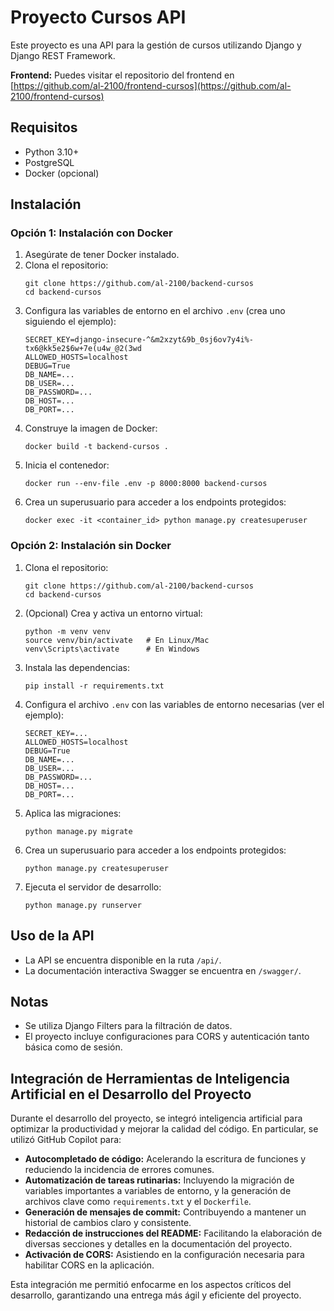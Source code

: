 # Proyecto Cursos API

Este proyecto es una API para la gestión de cursos utilizando Django y Django REST Framework.

**Frontend:** Puedes visitar el repositorio del frontend en [https://github.com/al-2100/frontend-cursos](https://github.com/al-2100/frontend-cursos)

## Requisitos

- Python 3.10+
- PostgreSQL
- Docker (opcional)

## Instalación

### Opción 1: Instalación con Docker

1. Asegúrate de tener Docker instalado.
2. Clona el repositorio:
   ```
   git clone https://github.com/al-2100/backend-cursos
   cd backend-cursos
   ```
3. Configura las variables de entorno en el archivo `.env` (crea uno siguiendo el ejemplo):
   ```
   SECRET_KEY=django-insecure-^&m2xzyt&9b_0sj6ov7y4i%-tx6@kk5e2$6w+7e(u4w_@2(3wd
   ALLOWED_HOSTS=localhost
   DEBUG=True
   DB_NAME=...
   DB_USER=...
   DB_PASSWORD=...
   DB_HOST=...
   DB_PORT=...
   ```
4. Construye la imagen de Docker:
   ```
   docker build -t backend-cursos .
   ```
5. Inicia el contenedor:
   ```
   docker run --env-file .env -p 8000:8000 backend-cursos
   ```
6. Crea un superusuario para acceder a los endpoints protegidos:
   ```
   docker exec -it <container_id> python manage.py createsuperuser
   ```

### Opción 2: Instalación sin Docker

1. Clona el repositorio:
   ```
   git clone https://github.com/al-2100/backend-cursos
   cd backend-cursos
   ```
2. (Opcional) Crea y activa un entorno virtual:
   ```
   python -m venv venv
   source venv/bin/activate   # En Linux/Mac
   venv\Scripts\activate      # En Windows
   ```
3. Instala las dependencias:
   ```
   pip install -r requirements.txt
   ```
4. Configura el archivo `.env` con las variables de entorno necesarias (ver el ejemplo):
   ```
   SECRET_KEY=...
   ALLOWED_HOSTS=localhost
   DEBUG=True
   DB_NAME=...
   DB_USER=...
   DB_PASSWORD=...
   DB_HOST=...
   DB_PORT=...
   ```
5. Aplica las migraciones:
   ```
   python manage.py migrate
   ```
6. Crea un superusuario para acceder a los endpoints protegidos:
   ```
   python manage.py createsuperuser
   ```
7. Ejecuta el servidor de desarrollo:
   ```
   python manage.py runserver
   ```

## Uso de la API

- La API se encuentra disponible en la ruta `/api/`.
- La documentación interactiva Swagger se encuentra en `/swagger/`.

## Notas

- Se utiliza Django Filters para la filtración de datos.
- El proyecto incluye configuraciones para CORS y autenticación tanto básica como de sesión.

## Integración de Herramientas de Inteligencia Artificial en el Desarrollo del Proyecto

Durante el desarrollo del proyecto, se integró inteligencia artificial para optimizar la productividad y mejorar la calidad del código. En particular, se utilizó GitHub Copilot para:

- **Autocompletado de código:** Acelerando la escritura de funciones y reduciendo la incidencia de errores comunes.
- **Automatización de tareas rutinarias:** Incluyendo la migración de variables importantes a variables de entorno, y la generación de archivos clave como `requirements.txt` y el `Dockerfile`.
- **Generación de mensajes de commit:** Contribuyendo a mantener un historial de cambios claro y consistente.
- **Redacción de instrucciones del README:** Facilitando la elaboración de diversas secciones y detalles en la documentación del proyecto.
- **Activación de CORS:** Asistiendo en la configuración necesaria para habilitar CORS en la aplicación.

Esta integración me permitió enfocarme en los aspectos críticos del desarrollo, garantizando una entrega más ágil y eficiente del proyecto.